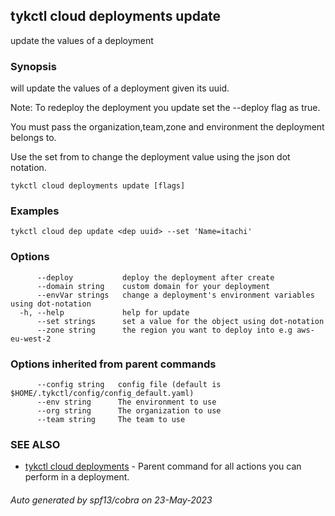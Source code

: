 ## tykctl cloud deployments update

update the values of a deployment

### Synopsis


will update the values of a deployment given its uuid.

Note: To redeploy the deployment you update set the --deploy flag as true.

You must pass the organization,team,zone and environment the deployment belongs to.

Use the set from to change the deployment value using the json dot notation.


```
tykctl cloud deployments update [flags]
```

### Examples

```
tykctl cloud dep update <dep uuid> --set 'Name=itachi'
```

### Options

```
      --deploy           deploy the deployment after create
      --domain string    custom domain for your deployment
      --envVar strings   change a deployment's environment variables using dot-notation
  -h, --help             help for update
      --set strings      set a value for the object using dot-notation
      --zone string      the region you want to deploy into e.g aws-eu-west-2
```

### Options inherited from parent commands

```
      --config string   config file (default is $HOME/.tykctl/config/config_default.yaml)
      --env string      The environment to use
      --org string      The organization to use
      --team string     The team to use
```

### SEE ALSO

* [tykctl cloud deployments](tykctl_cloud_deployments.md)	 - Parent command for all actions you can perform in a deployment.

###### Auto generated by spf13/cobra on 23-May-2023
